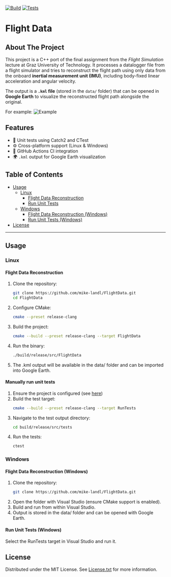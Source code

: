 [![Build](https://github.com/mike-landl/FlightData/actions/workflows/build.yml/badge.svg)](https://github.com/mike-landl/FlightData/actions/workflows/build.yml)
[![Tests](https://github.com/mike-landl/FlightData/actions/workflows/tests.yml/badge.svg)](https://github.com/mike-landl/FlightData/actions/workflows/tests.yml)
# Flight Data

## About The Project
This project is a C++ port of the final assignment from the *Flight Simulation* lecture at Graz University of Technology.
It processes a datalogger file from a flight simulator and tries to reconstruct the flight path using only data from the onboard **inertial measurement unit (IMU)**, including body-fixed linear acceleration and angular velocity.

The output is a **`.kml` file** (stored in the `data/` folder) that can be opened in **Google Earth** to visualize the reconstructed flight path alongside the original.

For example:
![Example](Example.PNG)

## Features
- 🧪 Unit tests using Catch2 and CTest  
- ⚙️ Cross-platform support (Linux & Windows)  
- 🚀 GitHub Actions CI integration  
- 🌍 `.kml` output for Google Earth visualization  


## Table of Contents
- [Usage](#usage)
  - [Linux](#linux)
    - [Flight Data Reconstruction](#flight-data-reconstruction)
    - [Run Unit Tests](#run-unit-tests)
  - [Windows](#windows)
    - [Flight Data Reconstruction (Windows)](#flight-data-reconstruction-windows)
    - [Run Unit Tests (Windows)](#run-unit-tests-windows)
- [License](#license)

---

## Usage

### Linux

#### Flight Data Reconstruction
1. Clone the repository:
    ```sh
    git clone https://github.com/mike-landl/FlightData.git
    cd FlightData
    ```
2. Configure CMake:
    ```sh
    cmake --preset release-clang
    ```
3. Build the project:
    ```sh
    cmake --build --preset release-clang --target FlightData
    ```
4. Run the binary:
    ```sh
    ./build/release/src/FlightData
    ```
5. The .kml output will be available in the data/ folder and can be imported into Google Earth.

#### Manually run unit tests
1. Ensure the project is configured (see [here](#flight-data-reconstruction))
2. Build the test target:
    ```sh
    cmake --build --preset release-clang --target RunTests
    ```
3. Navigate to the test output directory:
    ```sh
    cd build/release/src/tests
    ```
4. Run the tests:
    ```sh
    ctest
    ```

### Windows
#### Flight Data Reconstruction (Windows)
1. Clone the repository:
    ```sh
    git clone https://github.com/mike-landl/FlightData.git
    ```
2. Open the folder with Visual Studio (ensure CMake support is enabled).
3. Build and run from within Visual Studio.
4. Output is stored in the data/ folder and can be opened with Google Earth.

#### Run Unit Tests (Windows)
Select the RunTests target in Visual Studio and run it.

## License

Distributed under the MIT License. See [License.txt](License.txt) for more information.